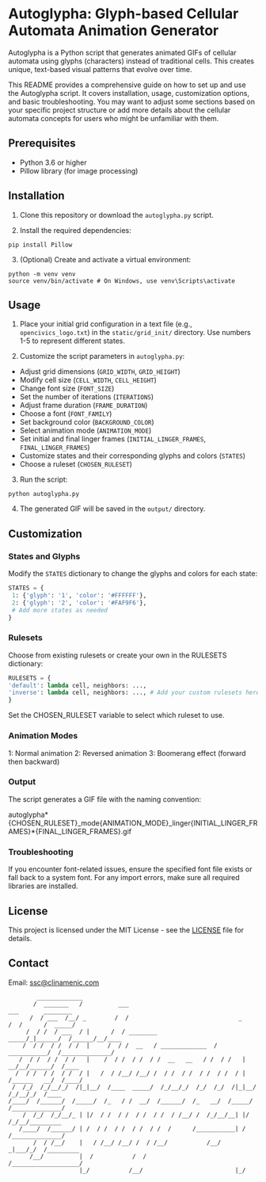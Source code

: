 # Autoglypha: Glyph-based Cellular Automata Animation Generator

Autoglypha is a Python script that generates animated GIFs of cellular automata using glyphs (characters) instead of traditional cells. This creates unique, text-based visual patterns that evolve over time.

This README provides a comprehensive guide on how to set up and use the Autoglypha script. It covers installation, usage, customization options, and basic troubleshooting. You may want to adjust some sections based on your specific project structure or add more details about the cellular automata concepts for users who might be unfamiliar with them.

## Prerequisites

- Python 3.6 or higher
- Pillow library (for image processing)

## Installation

1. Clone this repository or download the `autoglypha.py` script.

2. Install the required dependencies:

```
pip install Pillow
```

3. (Optional) Create and activate a virtual environment:

```
python -m venv venv
source venv/bin/activate # On Windows, use venv\Scripts\activate
```

## Usage

1. Place your initial grid configuration in a text file (e.g., `opencivics_logo.txt`) in the `static/grid_init/` directory. Use numbers 1-5 to represent different states.

2. Customize the script parameters in `autoglypha.py`:

- Adjust grid dimensions (`GRID_WIDTH`, `GRID_HEIGHT`)
- Modify cell size (`CELL_WIDTH`, `CELL_HEIGHT`)
- Change font size (`FONT_SIZE`)
- Set the number of iterations (`ITERATIONS`)
- Adjust frame duration (`FRAME_DURATION`)
- Choose a font (`FONT_FAMILY`)
- Set background color (`BACKGROUND_COLOR`)
- Select animation mode (`ANIMATION_MODE`)
- Set initial and final linger frames (`INITIAL_LINGER_FRAMES`, `FINAL_LINGER_FRAMES`)
- Customize states and their corresponding glyphs and colors (`STATES`)
- Choose a ruleset (`CHOSEN_RULESET`)

3. Run the script:

```
python autoglypha.py
```

4. The generated GIF will be saved in the `output/` directory.

## Customization

### States and Glyphs

Modify the `STATES` dictionary to change the glyphs and colors for each state:

```python
STATES = {
 1: {'glyph': '1', 'color': '#FFFFFF'},
 2: {'glyph': '2', 'color': '#FAF9F6'},
 # Add more states as needed
}
```

### Rulesets

Choose from existing rulesets or create your own in the RULESETS dictionary:

```python
RULESETS = {
'default': lambda cell, neighbors: ...,
'inverse': lambda cell, neighbors: ..., # Add your custom rulesets here
}
```

Set the CHOSEN_RULESET variable to select which ruleset to use.

### Animation Modes

1: Normal animation
2: Reversed animation
3: Boomerang effect (forward then backward)

### Output

The script generates a GIF file with the naming convention:

autoglypha*{CHOSEN_RULESET}\_mode{ANIMATION_MODE}\_linger{INITIAL_LINGER_FRAMES}*{FINAL_LINGER_FRAMES}.gif

### Troubleshooting

If you encounter font-related issues, ensure the specified font file exists or fall back to a system font.
For any import errors, make sure all required libraries are installed.

## License

This project is licensed under the MIT License - see the [LICENSE](LICENSE) file for details.

## Contact

Email: ssc@clinamenic.com

```
        _____________
       /  _______   /          ___                                         ___       ________
      /  / ___  /__/ _        /  /                               _        /  /      /  _____/
     /  / /  / ___  / |      /  / ________                 _____/_|______/  /______/__/____
    /  / /  / /  / /  |     /  / /  __   / _____________  /  ___________/  /______________/
   /  / /  / /  / /   |    /  / /  / /  / /  __   __   / /  / /   |  __/__/______/  /____
  /  / /  / /  / /  / |   /  / /__/ /__/ /  / /  / /  / /  / /  / | /______   __/  /____/
 /  /_/  /_/__/_/  /|_|__/  /____  _____/  /_/__/_/  /_/  /_/  /|_|__/  /_/__/_/  /____
/____/  /______/  /_____/  /_   / /  __/  /______/  /_   __/  /_____/  /______________/
    /  /_/  /_/__/_ | |/  / /  / /  / /  / /  / /__/ /  /_/__/__| |/  /_/__/_________
   /____/  /______/ | /  / /  / /  / /  / /  /      /___________| /  /______________/
       /  / /__/    |   / /__/ /__/ /  / /__/           /__/   _|___/_/  /_________
      /__/          |  /           /  /                       /___________________/
                    |_/           /__/                          |_/

```
